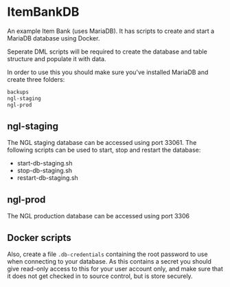 # ItemBankDB

An example Item Bank (uses MariaDB). It has scripts to create and start a MariaDB database using Docker.

Seperate DML scripts will be required to create the database and table structure and populate it with data.

In order to use this you should make sure you've installed MariaDB and create three folders:

```bash
backups
ngl-staging
ngl-prod
```

## ngl-staging

The NGL staging database can be accessed using port 33061. The following scripts can be used to
start, stop and restart the database:

* start-db-staging.sh
* stop-db-staging.sh
* restart-db-staging.sh

## ngl-prod

The NGL production database can be accessed using port 3306

## Docker scripts

Also, create a file `.db-credentials` containing the root password to use when connecting to your database. As this contains a secret you should give read-only access to this for your user account only, and make sure that it does not get checked in to source control, but is store securely.

